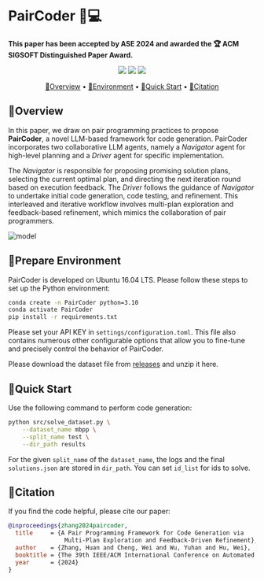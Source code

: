 # PairCoder 🤖💻

**This paper has been accepted by ASE 2024 and awarded the 🏆 ACM SIGSOFT Distinguished Paper Award.**
<p align="center">
    <a href="https://arxiv.org/abs/2409.05001"><img src="https://img.shields.io/badge/arXiv-2409.05001-b31b1b.svg"></a>
    <a href="https://conf.researchr.org/home/ase-2024"><img src="https://img.shields.io/badge/ASE-2024-blue.svg"></a>
    <a href="https://conf.researchr.org/info/ase-2024/awards"><img src="https://img.shields.io/badge/-ACM%20SIGSOFT%20Distinguished%20Paper%20%F0%9F%8F%86-brightgreen"></a>
</p>

<p align="center">
  <a href="#overview">📖Overview</a> •
  <a href="#prepare-environment">🧪Environment</a> •
  <a href="#quick-start">🚀Quick Start</a> •
  <a href="#citation">📝Citation</a>
</p>


## 📖Overview

In this paper, we draw on pair programming practices to propose **PairCoder**, a novel LLM-based framework for code generation. PairCoder incorporates two collaborative LLM agents, namely a *Navigator* agent for high-level planning and a *Driver* agent for specific implementation. 

The *Navigator* is responsible for proposing promising solution plans, selecting the current optimal plan, and directing the next iteration round based on execution feedback. 
The *Driver* follows the guidance of *Navigator* to undertake initial code generation, code testing, and refinement. This interleaved and iterative workflow involves multi-plan exploration and feedback-based refinement, which mimics the collaboration of pair programmers.

![model](assets/method_flow.gif)

## 🧪Prepare Environment

PairCoder is developed on Ubuntu 16.04 LTS. 
Please follow these steps to set up the Python environment:

```bash
conda create -n PairCoder python=3.10
conda activate PairCoder
pip install -r requirements.txt
```

Please set your API KEY in `settings/configuration.toml`.
This file also contains numerous other configurable options that allow you to fine-tune and precisely control the behavior of PairCoder.

Please download the dataset file from [releases]() and unzip it here.

## 🚀Quick Start

Use the following command to perform code generation:

```bash
python src/solve_dataset.py \
    --dataset_name mbpp \
    --split_name test \
    --dir_path results
```

For the given `split_name` of the `dataset_name`, the logs and the final `solutions.json` are stored in `dir_path`. You can set `id_list` for ids to solve.

## 📝Citation

If you find the code helpful, please cite our paper:

```bibtex
@inproceedings{zhang2024paircoder,
  title     = {A Pair Programming Framework for Code Generation via
                Multi-Plan Exploration and Feedback-Driven Refinement},
  author    = {Zhang, Huan and Cheng, Wei and Wu, Yuhan and Hu, Wei},
  booktitle = {The 39th IEEE/ACM International Conference on Automated Software Engineering (ASE 2024)},
  year      = {2024}
}
```
